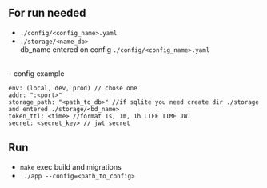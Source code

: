 ## For run needed
 - ```./config/<config_name>.yaml```
 - ```./storage/<name_db>```
 <br> db_name entered on config ```./config/<config_name>.yaml ```
<br>
- config example <br>

```
env: (local, dev, prod) // chose one
addr: ":<port>"
storage_path: "<path_to_db>" //if sqlite you need create dir ./storage  and entered ./storage/<bd_name>
token_ttl: <time> //format 1s, 1m, 1h LIFE TIME JWT
secret: <secret_key> // jwt secret

```

## Run
- ``` make ``` exec build and migrations
- ``` ./app --config=<path_to_config>```